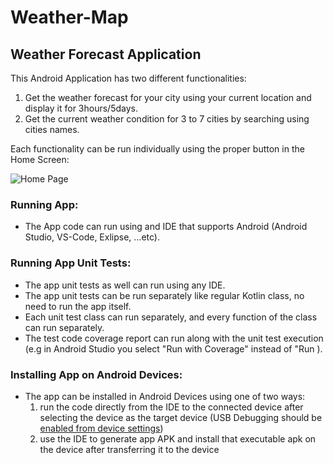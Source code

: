 # Weather-Map
## Weather Forecast Application

This Android Application has two different functionalities:
1. Get the weather forecast for your city using your current location and display it for 3hours/5days.
2. Get the current weather condition for 3 to 7 cities by searching using cities names.

Each functionality can be run individually using the proper button in the Home Screen:

![Home Page](https://docs.google.com/uc?export=download&id=1YmUDYVL5Apyq5EurCrfXdS0n_dI_emOb)

### Running App:
- The App code can run using and IDE that supports Android (Android Studio, VS-Code, Exlipse, ...etc).

### Running App Unit Tests:
- The app unit tests as well can run using any IDE.
- The app unit tests can be run separately like regular Kotlin class, no need to run the app itself.
- Each unit test class can run separately, and every function of the class can run separately.
- The test code coverage report can run along with the unit test execution (e.g in Android Studio you select "Run <class-name> with Coverage" instead of "Run <class-name>).
  
### Installing App on Android Devices:
- The app can be installed in Android Devices using one of two ways:
    1. run the code directly from the IDE to the connected device after selecting the device as the target device (USB Debugging should be [enabled from device settings](https://www.embarcadero.com/starthere/xe5/mobdevsetup/android/en/enabling_usb_debugging_on_an_android_device.html))
    2. use the IDE to generate app APK and install that executable apk on the device after transferring it to the device
